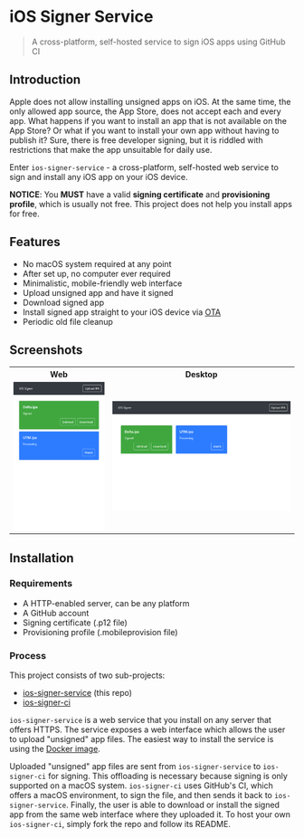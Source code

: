 # iOS Signer Service

> A cross-platform, self-hosted service to sign iOS apps using GitHub CI

## Introduction

Apple does not allow installing unsigned apps on iOS.
At the same time, the only allowed app source, the App Store, does not accept each and every app.
What happens if you want to install an app that is not available on the App Store? Or what if you want to install your own app without having to publish it? Sure, there is free developer signing, but it is riddled with restrictions that make the app unsuitable for daily use.

Enter `ios-signer-service` - a cross-platform, self-hosted web service to sign and install any iOS app on your iOS device.

**NOTICE**: You **MUST** have a valid **signing certificate** and **provisioning profile**, which is usually not free. This project does not help you install apps for free.

## Features

- No macOS system required at any point
- After set up, no computer ever required
- Minimalistic, mobile-friendly web interface
- Upload unsigned app and have it signed
- Download signed app
- Install signed app straight to your iOS device via [OTA](https://medium.com/@adrianstanecki/distributing-and-installing-non-market-ipa-application-over-the-air-ota-2e65f5ea4a46)
- Periodic old file cleanup

## Screenshots

<table>
<tr>
    <th>Web</th>
    <th>Desktop</th>
</tr>
<tr>
    <td><img src="1.png"/></td>
    <td><img src="2.png"/></td>
</tr>
</table>

## Installation

### Requirements

- A HTTP-enabled server, can be any platform
- A GitHub account
- Signing certificate (.p12 file)
- Provisioning profile (.mobileprovision file)

### Process

This project consists of two sub-projects:

- [ios-signer-service](https://github.com/SignTools/ios-signer-service) (this repo)
- [ios-signer-ci](https://github.com/SignTools/ios-signer-ci)

`ios-signer-service` is a web service that you install on any server that offers HTTPS. The service exposes a web interface which allows the user to upload "unsigned" app files. The easiest way to install the service is using the [Docker image](TODO).

Uploaded "unsigned" app files are sent from `ios-signer-service` to `ios-signer-ci` for signing. This offloading is necessary because signing is only supported on a macOS system. `ios-signer-ci` uses GitHub's CI, which offers a macOS environment, to sign the file, and then sends it back to `ios-signer-service`. Finally, the user is able to download or install the signed app from the same web interface where they uploaded it. To host your own `ios-signer-ci`, simply fork the repo and follow its README.

